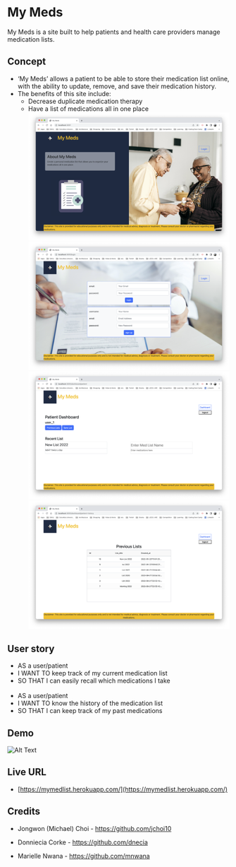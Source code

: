 # My Meds
My Meds is a site built to help patients and health care providers manage medication lists.

## Concept
- ‘My Meds’ allows a patient to be able to store their medication list online, with the ability to update, remove, and save their medication history.
- The benefits of this site include:
    - Decrease duplicate medication therapy
    - Have a list of medications all in one place
![screenshot](./public/assets/Screen%20Shot%202022-09-22%20at%209.13.58%20AM.png)
![screenshot](./public/assets/Screen%20Shot%202022-09-22%20at%209.14.04%20AM.png)
![screenshot](./public/assets/Screen%20Shot%202022-09-22%20at%209.14.22%20AM.png)
![screenshot](./public/assets/Screen%20Shot%202022-09-22%20at%209.14.31%20AM.png)

## User story
- AS a user/patient
- I WANT TO keep track of my current medication list
- SO THAT I can easily recall which medications I take
<br/><br/>
- AS a user/patient
- I WANT TO know the history of the medication list
- SO THAT I can keep track of my past medications

## Demo

  ![Alt Text](./public/assets/My_Meds_Application_Demo.gif)

## Live URL
- [https://mymedlist.herokuapp.com/](https://mymedlist.herokuapp.com/)

## Credits

- Jongwon (Michael) Choi - https://github.com/jchoi10

- Donniecia Corke - https://github.com/dnecia

- Marielle Nwana - https://github.com/mnwana